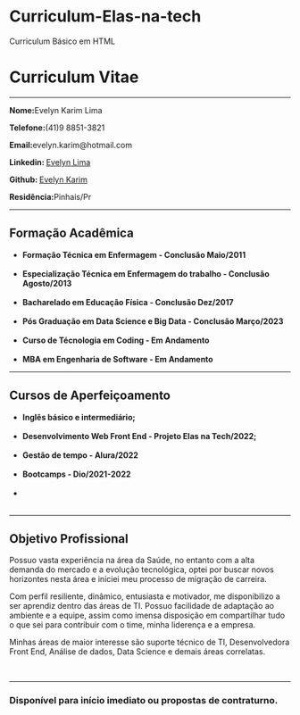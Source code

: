 # Curriculum-Elas-na-tech
Curriculum Básico em HTML

<!DOCTYPE html>
<html lang="en">
<head>
  <meta charset="UTF-8">
  <meta name="viewport" content="width=device-width, initial-scale=1.0">
  <meta name="author" content="Evelyn Karim Lima" >
  <title>Curriculum em HTML</title>
</head>
<body>
<h1>Curriculum Vitae</h1>
<hr>

<p><b>Nome:</b>Evelyn Karim Lima</p>
<p><b>Telefone:</b>(41)9 8851-3821</p>
<p><b>Email:</b>evelyn.karim@hotmail.com</p>
<p><b>Linkedin: </b><a href="https://www.linkedin.com/in/evelyn-lima-ads-dev/" target="_blank">Evelyn Lima</a></p>
<p><b>Github: </b><a href="https://github.com/evelynkarim" target="_blank">Evelyn Karim</a></p>
<p><b>Residência:</b>Pinhais/Pr</p>
<hr>
<h2>Formação Acadêmica</h2>

<ul>
  <li><b>Formação Técnica em Enfermagem - Conclusão Maio/2011</b></li>
  <br>
  <li><b>Especialização Técnica em Enfermagem do trabalho - Conclusão Agosto/2013</b></li>
  <br>
  <li><b>Bacharelado em Educação Física - Conclusão Dez/2017</b></li>
  <br>
  <li><b>Pós Graduação em Data Science e Big Data - Conclusão Março/2023</b></li>
  <br>
  <li><b>Curso de Técnologia em Coding - Em Andamento</b></li>
  <br>
  <li><b>MBA em Engenharia de Software - Em Andamento</b></li>
</ul>
<hr>
<h2>Cursos de Aperfeiçoamento</h2>

  <ul>
    <li><b>Inglês básico e intermediário;</b></li>
    <br>
    <li><b>Desenvolvimento Web Front End - Projeto Elas na Tech/2022;</b></li>
    <br><li><b>Gestão de tempo - Alura/2022</b></li>
    <br><li><b>Bootcamps - Dio/2021-2022</b></li>
    <br><li><b></b></li>
    <br>
  </ul>
  <hr>
<h2>Objetivo Profissional</h2>
<p>Possuo vasta experiência na área da Saúde, no entanto com a alta demanda do mercado e a evolução tecnológica, optei por buscar novos horizontes nesta área e iniciei meu processo
  de migração de carreira.</p>
  <p>Com perfil resiliente, dinâmico, entusiasta e motivador, me disponibilizo a ser aprendiz dentro das áreas de TI. Possuo facilidade de adaptação ao ambiente e a equipe, assim como
    imensa disposição em compartilhar tudo o que sei para contribuir com o time, minha liderença e a empresa.</p>
    <p>Minhas áreas de maior interesse são suporte técnico de TI, Desenvolvedora Front End, Análise de dados, Data Science e demais áreas correlatas.</p>
    <br>
    <hr>
    <footer>
      <h3>Disponível para início imediato ou propostas de contraturno.</h3>
    </footer>
</body>
</html>
